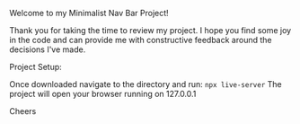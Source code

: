 Welcome to my Minimalist Nav Bar Project!

Thank you for taking the time to review my project.
I hope you find some joy in the code and can provide me with
constructive feedback around the decisions I've made.

Project Setup:

Once downloaded navigate to the directory and run:
`npx live-server`
The project will open your browser running on 127.0.0.1

Cheers
